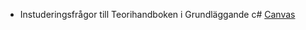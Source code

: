 * Instuderingsfrågor till Teorihandboken i Grundläggande c#
[Canvas](https://chasacademy.instructure.com/courses/186/assignments/513?module_item_id=2071)